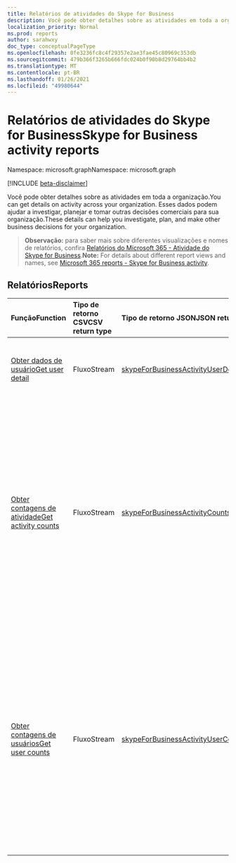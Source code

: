 ```yaml
---
title: Relatórios de atividades do Skype for Business
description: Você pode obter detalhes sobre as atividades em toda a organização. Esses dados podem ajudar a investigar, planejar e tomar outras decisões comerciais para sua organização.
localization_priority: Normal
ms.prod: reports
author: sarahwxy
doc_type: conceptualPageType
ms.openlocfilehash: 0fe3236fc8c4f29357e2ae3fae45c80969c353db
ms.sourcegitcommit: 479b366f3265b666fdc024b0f90b8d29764bb4b2
ms.translationtype: MT
ms.contentlocale: pt-BR
ms.lasthandoff: 01/26/2021
ms.locfileid: "49980644"
---
```

# <a name="skype-for-business-activity-reports"></a><span data-ttu-id="9a623-104">Relatórios de atividades do Skype for Business</span><span class="sxs-lookup"><span data-stu-id="9a623-104">Skype for Business activity reports</span></span>

<span data-ttu-id="9a623-105">Namespace: microsoft.graph</span><span class="sxs-lookup"><span data-stu-id="9a623-105">Namespace: microsoft.graph</span></span>

[!INCLUDE [beta-disclaimer](../../includes/beta-disclaimer.md)]

<span data-ttu-id="9a623-106">Você pode obter detalhes sobre as atividades em toda a organização.</span><span class="sxs-lookup"><span data-stu-id="9a623-106">You can get details on activity across your organization.</span></span> <span data-ttu-id="9a623-107">Esses dados podem ajudar a investigar, planejar e tomar outras decisões comerciais para sua organização.</span><span class="sxs-lookup"><span data-stu-id="9a623-107">These details can help you investigate, plan, and make other business decisions for your organization.</span></span>

> <span data-ttu-id="9a623-108">**Observação:** para saber mais sobre diferentes visualizações e nomes de relatórios, confira [Relatórios do Microsoft 365 - Atividade do Skype for Business](https://support.office.com/client/Skype-for-Business-Online-activity-8cbe2eb2-1194-4fd7-b1ee-9f9287c82424).</span><span class="sxs-lookup"><span data-stu-id="9a623-108">**Note:** For details about different report views and names, see [Microsoft 365 reports - Skype for Business activity](https://support.office.com/client/Skype-for-Business-Online-activity-8cbe2eb2-1194-4fd7-b1ee-9f9287c82424).</span></span>

## <a name="reports"></a><span data-ttu-id="9a623-109">Relatórios</span><span class="sxs-lookup"><span data-stu-id="9a623-109">Reports</span></span>

| <span data-ttu-id="9a623-110">Função</span><span class="sxs-lookup"><span data-stu-id="9a623-110">Function</span></span>                                 | <span data-ttu-id="9a623-111">Tipo de retorno CSV</span><span class="sxs-lookup"><span data-stu-id="9a623-111">CSV return type</span></span> | <span data-ttu-id="9a623-112">Tipo de retorno JSON</span><span class="sxs-lookup"><span data-stu-id="9a623-112">JSON return type</span></span>                         | <span data-ttu-id="9a623-113">Descrição</span><span class="sxs-lookup"><span data-stu-id="9a623-113">Description</span></span>                              |
| :--------------------------------------- | :-------------- | :--------------------------------------- | ---------------------------------------- |
| [<span data-ttu-id="9a623-114">Obter dados de usuário</span><span class="sxs-lookup"><span data-stu-id="9a623-114">Get user detail</span></span>](../api/reportroot-getskypeforbusinessactivityuserdetail.md) | <span data-ttu-id="9a623-115">Fluxo</span><span class="sxs-lookup"><span data-stu-id="9a623-115">Stream</span></span>          | [<span data-ttu-id="9a623-116">skypeForBusinessActivityUserDetail</span><span class="sxs-lookup"><span data-stu-id="9a623-116">skypeForBusinessActivityUserDetail</span></span>](../resources/skypeforbusinessactivityuserdetail.md) | <span data-ttu-id="9a623-117">Obtenha dados sobre a atividade do Skype for Business por usuário.</span><span class="sxs-lookup"><span data-stu-id="9a623-117">Get details about Skype for Business activity by user.</span></span> |
| [<span data-ttu-id="9a623-118">Obter contagens de atividade</span><span class="sxs-lookup"><span data-stu-id="9a623-118">Get activity counts</span></span>](../api/reportroot-getskypeforbusinessactivitycounts.md) | <span data-ttu-id="9a623-119">Fluxo</span><span class="sxs-lookup"><span data-stu-id="9a623-119">Stream</span></span>          | [<span data-ttu-id="9a623-120">skypeForBusinessActivityCounts</span><span class="sxs-lookup"><span data-stu-id="9a623-120">skypeForBusinessActivityCounts</span></span>](../resources/skypeforbusinessactivitycounts.md) | <span data-ttu-id="9a623-121">Obtenha as tendências de quantos usuários organizaram e participaram de sessões de conferência realizadas em sua organização através do Skype for Business.</span><span class="sxs-lookup"><span data-stu-id="9a623-121">Get the trends on how many users organized and participated in conference sessions held in your organization through Skype for Business.</span></span> <span data-ttu-id="9a623-122">O relatório também inclui o número de sessões ponto a ponto.</span><span class="sxs-lookup"><span data-stu-id="9a623-122">The report also includes the number of peer-to-peer sessions.</span></span> |
| [<span data-ttu-id="9a623-123">Obter contagens de usuários</span><span class="sxs-lookup"><span data-stu-id="9a623-123">Get user counts</span></span>](../api/reportroot-getskypeforbusinessactivityusercounts.md) | <span data-ttu-id="9a623-124">Fluxo</span><span class="sxs-lookup"><span data-stu-id="9a623-124">Stream</span></span>          | [<span data-ttu-id="9a623-125">skypeForBusinessActivityUserCounts</span><span class="sxs-lookup"><span data-stu-id="9a623-125">skypeForBusinessActivityUserCounts</span></span>](../resources/skypeforbusinessactivityusercounts.md) | <span data-ttu-id="9a623-126">Obtenha as tendências de quantos usuários únicos organizaram e participaram de sessões de conferência realizadas em sua organização através do Skype for Business.</span><span class="sxs-lookup"><span data-stu-id="9a623-126">Get the trends on how many unique users organized and participated in conference sessions held in your organization through Skype for Business.</span></span> <span data-ttu-id="9a623-127">O relatório também inclui o número de sessões ponto a ponto.</span><span class="sxs-lookup"><span data-stu-id="9a623-127">The report also includes the number of peer-to-peer sessions.</span></span> |


